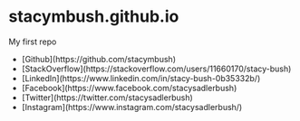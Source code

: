 # stacymbush.github.io
My first repo<br>
<ul>
<li>[Github](https://github.com/stacymbush)<br>
<li>[StackOverflow](https://stackoverflow.com/users/11660170/stacy-bush)<br>
<li>[LinkedIn](https://www.linkedin.com/in/stacy-bush-0b35332b/)<br>
<li>[Facebook](https://www.facebook.com/stacysadlerbush)<br>
<li>[Twitter](https://twitter.com/stacysadlerbush)<br>
<li>[Instagram](https://www.instagram.com/stacysadlerbush/)<br>
</ul>